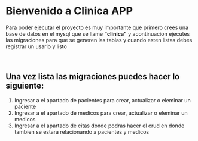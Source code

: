 <h1>Bienvenido a Clinica APP</h1>
<P>Para poder ejecutar el proyecto es muy importante que primero crees una base de datos en el mysql que se llame <strong>"clinica"</strong> y acontinuacion ejecutes las migraciones para que se generen las tablas y cuando esten listas debes registrar un usario y listo</P>
<br>
<h2>Una vez lista las migraciones puedes hacer lo siguiente: </h2>
<ol>
  <li> Ingresar a el apartado de pacientes para crear, actualizar o eleminar un paciente </li>
  <li> Ingresar a el apartado de medicos para crear, actualizar o eleminar un medicos</li>
  <li> Ingresar a el apartado de citas donde podras hacer el crud en donde tambien se estara relacionando a pacientes y medicos </li>
</ol>
